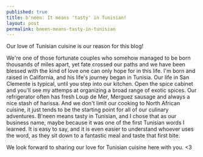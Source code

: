 ```yaml
---
published: true
title: b'neen: It means 'tasty' in Tunisian!
layout: post
permalink: bneen-means-tasty-in-tunisian
---
```

Our love of Tunisian cuisine is our reason for this blog!

We're one of those fortunate couples who somehow managed to be born thousands of miles apart, yet fate crossed our paths and we have been blessed with the kind of love one can only hope for in this life. I'm born and raised in California, and his life's journey began in Tunisia. Our life in San Clemente is typical, until you step into our kitchen. Open the spice cabinet and you'll see my attemps at organizing a broad range of exotic spices. Our refrigerator often has fresh Loup de Mer, Merguez sausage and always a nice stash of harissa. And we don't limit our cooking to North African cuisine, it just tends to be the starting point for all of our culinary adventures. B'neen means tasty in Tunisian, and I chose that as our business name, maybe because it was one of the first Tunisian words I learned. It is easy to say, and it is even easier to understand whoever uses the word, as they sit down to a fantastic meal and taste that first bite.

We look forward to sharing our love for Tunisian cuisine here with you. <3
